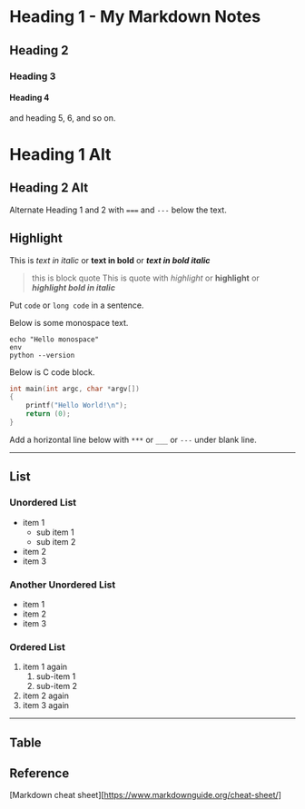 # Heading 1 - My Markdown Notes

## Heading 2
### Heading 3
#### Heading 4
and heading 5, 6, and so on.

Heading 1 Alt
=========

Heading 2 Alt
---------
Alternate Heading 1 and 2 with `===` and `---` below the text.

## Highlight
This is *text in italic* or **text in bold** or ***text in bold italic***

> this is block quote
> This is quote with *highlight* or **highlight** or ***highlight bold in italic***

Put `code` or `long code` in a sentence.

Below is some monospace text.
```
echo "Hello monospace"
env
python --version
```

Below is C code block.
```c
int main(int argc, char *argv[])
{
    printf("Hello World!\n");
    return (0);
}
```

Add a horizontal line below with `***` or `___` or `---` under blank line.

---

## List
### Unordered List
- item 1
  - sub item 1
  - sub item 2
- item 2
- item 3

### Another Unordered List
* item 1
* item 2
* item 3

### Ordered List
1. item 1 again
   1. sub-item 1
   2. sub-item 2
2. item 2 again
3. item 3 again

***

## Table

## Reference
[Markdown cheat sheet][https://www.markdownguide.org/cheat-sheet/]
